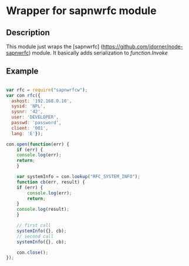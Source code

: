 # Wrapper for sapnwrfc module

## Description

This module just wraps the [sapnwrfc]
(https://github.com/jdorner/node-sapnwrfc) module.
It basically adds serialization to *function.Invoke*

## Example

```js

var rfc = require("sapnwrfcw");
var con rfc({
  ashost: '192.168.0.10',
  sysid: 'NPL',
  sysnr: '42',
  user: 'DEVELOPER',
  passwd: 'password',
  client: '001',
  lang: 'E'});

con.open(function(err) {
    if (err) {
	console.log(err);
	return;
    }

    var systemInfo = con.lookup("RFC_SYSTEM_INFO");
    function cb(err, result) {
	if (err) {
	    console.log(err);
	    return;
	}
	console.log(result);
    }

    // first call
    systemInfo({}, cb);
    // second call
    systemInfo({}, cb);

    con.close();
});


```
